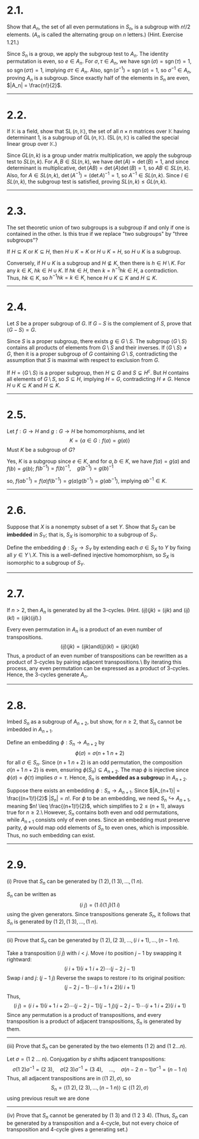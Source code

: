 
# 2.1.
Show that $A_n$, the set of all even permutations in $S_n$, is a subgroup with $n!/2$ elements. ($A_n$ is called the alternating group on $n$ letters.) (Hint. Exercise 1.21.)

Since $S_n$ is a group, we apply the subgroup test to $A_n$. The identity permutation is even, so $e \in A_n$. For $\sigma, \tau \in A_n$, we have $\operatorname{sgn}(\sigma) = \operatorname{sgn}(\tau) = 1$, so $\operatorname{sgn}(\sigma \tau) = 1$, implying $\sigma \tau \in A_n$. Also, $\operatorname{sgn}(\sigma^{-1}) = \operatorname{sgn}(\sigma) = 1$, so $\sigma^{-1} \in A_n$, proving $A_n$ is a subgroup. Since exactly half of the elements in $S_n$ are even, $|A_n| = \frac{n!}{2}$.

---

# 2.2.
If $\mathbb{K}$ is a field, show that $\operatorname{SL}(n, \mathbb{K})$, the set of all $n \times n$ matrices over $\mathbb{K}$ having determinant $1$, is a subgroup of $\operatorname{GL}(n, \mathbb{K})$. ($\operatorname{SL}(n, \mathbb{K})$ is called the special linear group over $\mathbb{K}$.)

Since $GL(n, k)$ is a group under matrix multiplication, we apply the subgroup test to $SL(n, k)$. For $A, B \in SL(n, k)$, we have $\det(A) = \det(B) = 1$, and since determinant is multiplicative, $\det(AB) = \det(A) \det(B) = 1$, so $AB \in SL(n, k)$. Also, for $A \in SL(n, k)$, $\det(A^{-1}) = (\det A)^{-1} = 1$, so $A^{-1} \in SL(n, k)$. Since $I \in SL(n, k)$, the subgroup test is satisfied, proving $SL(n, k) \le GL(n, k)$.

---
# 2.3.
The set theoretic union of two subgroups is a subgroup if and only if one is contained in the other. Is this true if we replace "two subgroups" by "three subgroups"?

If $H \subseteq K$ or $K \subseteq H$, then $H \cup K = K$ or $H \cup K = H$, so $H \cup K$ is a subgroup.

Conversely, if $H \cup K$ is a subgroup and $H \nsubseteq K$, then there is $h \in H \setminus K$. For any $k \in K$, $hk \in H \cup K$. If $hk \in H$, then $k = h^{-1}hk \in H$, a contradiction. Thus, $hk \in K$, so $h^{-1}hk = k \in K$, hence $H \cup K \subseteq K$ and $H\subseteq K$.

---
# 2.4.
Let $S$ be a proper subgroup of $G$. If $G - S$ is the complement of $S$, prove that $\langle G - S \rangle = G$.

Since $S$ is a proper subgroup, there exists $g \in G \setminus S$. The subgroup $\langle G \setminus S \rangle$ contains all products of elements from $G \setminus S$ and their inverses. If $\langle G \setminus S \rangle \neq G$, then it is a proper subgroup of $G$ containing $G \setminus S$, contradicting the assumption that $S$ is maximal with respect to exclusion from $G$.

If $H = \langle G \setminus S \rangle$ is a proper subgroup, then $H \subsetneq G$ and $S \subsetneq H^c$. But $H$ contains all elements of $G \setminus S$, so $S \subseteq H$, implying $H = G$, contradicting $H \neq G$. Hence $H \cup K \subseteq K$ and $H\subseteq K$.

---
# 2.5.


Let $f: G \rightarrow H$ and $g: G \rightarrow H$ be homomorphisms, and let
$$K = \{a \in G: f(a) = g(a)\}$$
Must $K$ be a subgroup of $G$?

Yes, $K$ is a subgroup since $e \in K$, and for $a, b \in K$, we have $f(a) = g(a)$ and $f(b) = g(b)$; $f(b^{-1}) = f(b)^{-1}, \quad g(b^{-1}) = g(b)^{-1}$

so, $f(ab^{-1}) = f(a)f(b^{-1}) = g(a)g(b^{-1}) = g(ab^{-1})$,
implying $ab^{-1} \in K$.

---
# 2.6.
Suppose that $X$ is a nonempty subset of a set $Y$. Show that $S_X$ can be **imbedded** in $S_Y$; that is, $S_X$ is isomorphic to a subgroup of $S_Y$. 

Define the embedding $\phi: S_X \rightarrow S_Y$ by extending each $\sigma \in S_X$ to $Y$ by fixing all $y \in Y \setminus X$. This is a well-defined injective homomorphism, so $S_X$ is isomorphic to a subgroup of $S_Y$.

---
# 2.7.
If $n > 2$, then $A_n$ is generated by all the 3-cycles. (Hint. $(ij)(jk) = (ijk)$ and $(ij)(kl) = (ijk)(ijl)$.)

Every even permutation in $A_n$ is a product of an even number of transpositions.
$$(ij)(jk) = (ijk) \text{and} (ij)(kl) = (ijk)(jkl)$$
Thus, a product of an even number of transpositions can be rewritten as a product of 3-cycles by pairing adjacent transpositions.\\
By iterating this process, any even permutation can be expressed as a product of 3-cycles. Hence, the 3-cycles generate $A_n$.

---
# 2.8.
Imbed $S_n$ as a subgroup of $A_{n+2}$, but show, for $n \ge 2$, that $S_n$ cannot be imbedded in $A_{n+1}$.

Define an embedding $\phi: S_n \rightarrow A_{n+2}$ by
$$\phi(\sigma) = \sigma (n+1\ n+2)$$
for all $\sigma \in S_n$. Since $(n+1\ n+2)$ is an odd permutation, the composition $\sigma (n+1\ n+2)$ is even, ensuring $\phi(S_n) \subseteq A_{n+2}$.
The map $\phi$ is injective since $\phi(\sigma) = \phi(\tau)$ implies $\sigma = \tau$. Hence, $S_n$ is **embedded as a subgrou**p in $A_{n+2}$.

Suppose there exists an embedding $\phi: S_n \to A_{n+1}$. Since $|A_{n+1}| = \frac{(n+1)!}{2}$ $|S_n| = n!$.
For $\phi$ to be an embedding, we need $S_n \hookrightarrow A_{n+1}$, meaning $n! \leq \frac{(n+1)!}{2}$, which simplifies to $2 \leq (n+1)$, always true for $n \geq 2$.\\
However, $S_n$ contains both even and odd permutations, while $A_{n+1}$ consists only of even ones. Since an embedding must preserve parity, $\phi$ would map odd elements of $S_n$ to even ones, which is impossible. Thus, no such embedding can exist.

---
# 2.9.
(i) Prove that $S_n$ can be generated by $(1 \ 2), (1 \ 3), \dots, (1 \ n)$.

$S_n$ can be written as
$$(i\ j) = (1\ i)(1\ j)(1\ i)$$
using the given generators. Since transpositions generate $S_n$, it follows that $S_n$ is generated by $(1\ 2), (1\ 3), \dots, (1\ n)$.

---

(ii) Prove that $S_n$ can be generated by $(1 \ 2), (2 \ 3), \dots, (i \ i+1), \dots, (n-1 \ n)$.

Take a transposition $(i\ j)$ with $i < j$. Move $i$ to position $j-1$ by swapping it rightward:
$$(i\ i+1)(i+1\ i+2) \cdots (j-2\ j-1)$$
Swap $i$ and $j$:
$(j-1\ j)$
Reverse the swaps to restore $i$ to its original position:
$$(j-2\ j-1) \cdots (i+1\ i+2)(i\ i+1)$$
Thus,
$$(i\ j) = (i\ i+1)(i+1\ i+2) \cdots (j-2\ j-1)(j-1\ j)(j-2\ j-1) \cdots (i+1\ i+2)(i\ i+1)$$
Since any permutation is a product of transpositions, and every transposition is a product of adjacent transpositions, $S_n$ is generated by them.

---

(iii) Prove that $S_n$ can be generated by the two elements $(1 \ 2)$ and $(1 \ 2 \dots n)$.

Let $\sigma = (1\ 2\ \dots\ n)$. Conjugation by $\sigma$ shifts adjacent transpositions:
$$\sigma (1\ 2) \sigma^{-1} = (2\ 3), \quad \sigma (2\ 3) \sigma^{-1} = (3\ 4), \quad \dots, \quad \sigma (n-2\ n-1) \sigma^{-1} = (n-1\ n)$$
Thus, all adjacent transpositions are in $\langle (1\ 2), \sigma \rangle$, so
$$S_n = \langle (1\ 2), (2\ 3), \dots, (n-1\ n) \rangle \subseteq \langle (1\ 2), \sigma \rangle$$
using previous result we are done

---

(iv) Prove that $S_n$ cannot be generated by $(1 \ 3)$ and $(1 \ 2 \ 3 \ 4)$. (Thus, $S_n$ can be generated by a transposition and a 4-cycle, but not every choice of transposition and 4-cycle gives a generating set.)